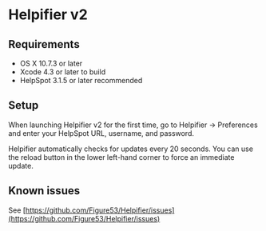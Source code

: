 # Helpifier v2

## Requirements

* OS X 10.7.3 or later
* Xcode 4.3 or later to build
* HelpSpot 3.1.5 or later recommended

## Setup

When launching Helpifier v2 for the first time, go to Helpifier -> Preferences and enter your HelpSpot URL, username, and password.

Helpifier automatically checks for updates every 20 seconds. You can use the reload button in the lower left-hand corner to force an immediate update.

## Known issues

See [https://github.com/Figure53/Helpifier/issues](https://github.com/Figure53/Helpifier/issues)